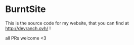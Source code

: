 # BurntSite

This is the source code for my website, that you can find at http://devranch.ovh/ !

all PRs welcome <3
